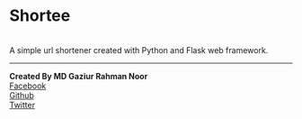 <h1>Shortee</h1><br/>
A simple url shortener created with Python and Flask web framework.

********

**Created By MD Gaziur Rahman Noor**<br/>
<a href="https://facebook.com/real.mdgaziur.rahmannoor">Facebook</a><br/>
<a href="https://github.com/mdgaziur">Github</a><br/>
<a href="https://twitter.com/mdgaziurrahman7">Twitter</a>
